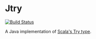 Jtry
====
[![Build Status](https://travis-ci.org/ItsPriyesh/jTry.svg?branch=master)](https://travis-ci.org/ItsPriyesh/jTry)

A Java implementation of [Scala's Try type](http://www.scala-lang.org/api/2.9.3/scala/util/Try.html).
